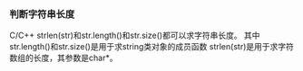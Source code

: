 ### 判断字符串长度
C/C++ strlen(str)和str.length()和str.size()都可以求字符串长度。
其中str.length()和str.size()是用于求string类对象的成员函数
strlen(str)是用于求字符数组的长度，其参数是char*。
